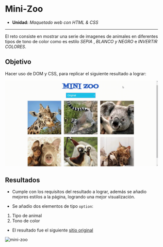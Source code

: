 # Mini-Zoo

* **Unidad:** _Maquetado web con HTML & CSS_

***

El reto consiste en mostrar una serie de imagenes de animales en diferentes tipos de tono de color como es estilo _SEPIA_ , _BLANCO y NEGRO_ e  _INVERTIR COLORES_.

## Objetivo

Hacer uso de DOM y CSS, para replicar el siguiente resultado a lograr:

![mini-zoo](assets/docs/mini-zoo-original.gif)

## Resultados

* Cumple con los requisitos del resultado a lograr, además se añadio mejores estilos a la página, logrando una mejor visualización.

* Se añadio dos elementos de tipo `option`: 
1. Tipo de animal
2. Tono de color

* El resultado fue el siguiente [sitio original](https://jessica2011.github.io/mini-zoo/)

![mini-zoo](assets/docs/mini-zoo-resultado.gif)
 



